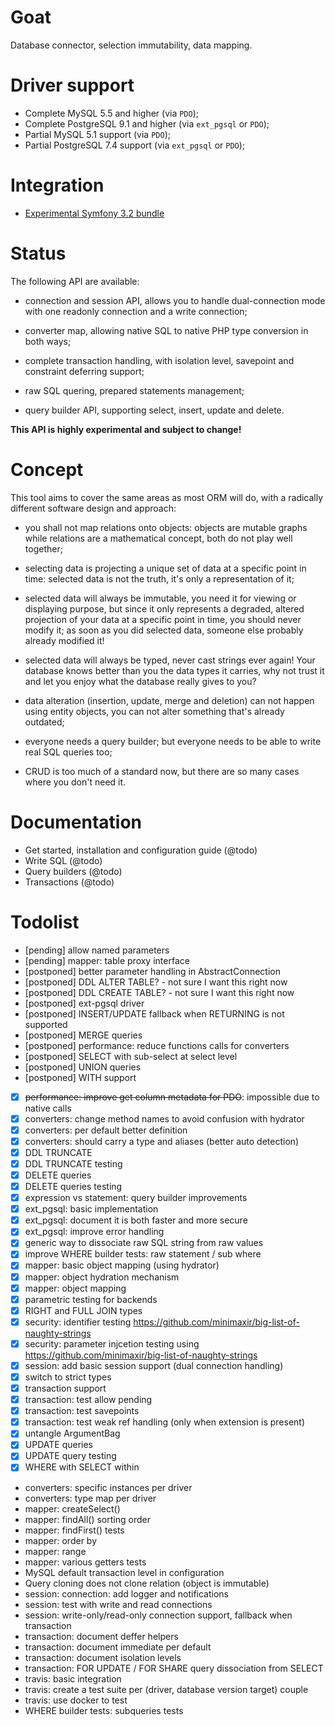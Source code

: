 # Goat

Database connector, selection immutability, data mapping.


# Driver support

 *  Complete MySQL 5.5 and higher (via `PDO`);
 *  Complete PostgreSQL 9.1 and higher (via `ext_pgsql` or `PDO`);
 *  Partial MySQL 5.1 support (via `PDO`);
 *  Partial PostgreSQL 7.4 support (via `ext_pgsql` or `PDO`);


# Integration

 *  [Experimental Symfony 3.2 bundle](https://github.com/pounard/goat-bundle)


# Status

The following API are available:

 *  connection and session API, allows you to handle dual-connection mode with
    one readonly connection and a write connection;

 *  converter map, allowing native SQL to native PHP type conversion in both
    ways;

 *  complete transaction handling, with isolation level, savepoint and
    constraint deferring support;

 *  raw SQL quering, prepared statements management;

 *  query builder API, supporting select, insert, update and delete.

**This API is highly experimental and subject to change!**


# Concept

This tool aims to cover the same areas as most ORM will do, with a radically
different software design and approach:

 *  you shall not map relations onto objects: objects are mutable graphs while
    relations are a mathematical concept, both do not play well together;

 *  selecting data is projecting a unique set of data at a specific point in
    time: selected data is not the truth, it's only a representation of it;

 *  selected data will always be immutable, you need it for viewing or
    displaying purpose, but since it only represents a degraded, altered
    projection of your data at a specific point in time, you should never
    modify it; as soon as you did selected data, someone else probably already
    modified it!

 *  selected data will always be typed, never cast strings ever again! Your
    database knows better than you the data types it carries, why not trust it
    and let you enjoy what the database really gives to you?

 *  data alteration (insertion, update, merge and deletion) can not happen using
    entity objects, you can not alter something that's already outdated;

 *  everyone needs a query builder; but everyone needs to be able to write real
    SQL queries too;

 *  CRUD is too much of a standard now, but there are so many cases where you
    don't need it.


# Documentation

 *  Get started, installation and configuration guide (@todo)
 *  Write SQL (@todo)
 *  Query builders (@todo)
 *  Transactions (@todo)


# Todolist

 *  [pending] allow named parameters
 *  [pending] mapper: table proxy interface
 *  [postponed] better parameter handling in AbstractConnection
 *  [postponed] DDL ALTER TABLE? - not sure I want this right now
 *  [postponed] DDL CREATE TABLE? - not sure I want this right now
 *  [postponed] ext-pgsql driver
 *  [postponed] INSERT/UPDATE fallback when RETURNING is not supported
 *  [postponed] MERGE queries
 *  [postponed] performance: reduce functions calls for converters
 *  [postponed] SELECT with sub-select at select level
 *  [postponed] UNION queries
 *  [postponed] WITH support
 *  [x] <strike>performance: improve get column metadata for PDO</strike>: impossible due to native calls
 *  [x] converters: change method names to avoid confusion with hydrator
 *  [x] converters: per default better definition
 *  [x] converters: should carry a type and aliases (better auto detection)
 *  [x] DDL TRUNCATE
 *  [x] DDL TRUNCATE testing
 *  [x] DELETE queries
 *  [x] DELETE queries testing
 *  [x] expression vs statement: query builder improvements
 *  [x] ext_pgsql: basic implementation
 *  [x] ext_pgsql: document it is both faster and more secure
 *  [x] ext_pgsql: improve error handling
 *  [x] generic way to dissociate raw SQL string from raw values
 *  [x] improve WHERE builder tests: raw statement / sub where
 *  [x] mapper: basic object mapping (using hydrator)
 *  [x] mapper: object hydration mechanism
 *  [x] mapper: object mapping
 *  [x] parametric testing for backends
 *  [x] RIGHT and FULL JOIN types
 *  [x] security: identifier testing https://github.com/minimaxir/big-list-of-naughty-strings
 *  [x] security: parameter injcetion testing using https://github.com/minimaxir/big-list-of-naughty-strings
 *  [x] session: add basic session support (dual connection handling)
 *  [x] switch to strict types
 *  [x] transaction support
 *  [x] transaction: test allow pending
 *  [x] transaction: test savepoints
 *  [x] transaction: test weak ref handling (only when extension is present)
 *  [x] untangle ArgumentBag
 *  [x] UPDATE queries
 *  [x] UPDATE query testing
 *  [x] WHERE with SELECT within
 *  converters: specific instances per driver
 *  converters: type map per driver
 *  mapper: createSelect()
 *  mapper: findAll() sorting order
 *  mapper: findFirst() tests
 *  mapper: order by
 *  mapper: range
 *  mapper: various getters tests
 *  MySQL default transaction level in configuration
 *  Query cloning does not clone relation (object is immutable)
 *  session: connection: add logger and notifications
 *  session: test with write and read connections
 *  session: write-only/read-only connection support, fallback when transaction
 *  transaction: document deffer helpers
 *  transaction: document immediate per default
 *  transaction: document isolation levels
 *  transaction: FOR UPDATE / FOR SHARE query dissociation from SELECT
 *  travis: basic integration
 *  travis: create a test suite per (driver, database version target) couple
 *  travis: use docker to test
 *  WHERE builder tests: subqueries tests
